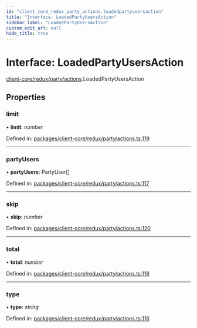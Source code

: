 ```yaml
---
id: "client_core_redux_party_actions.loadedpartyusersaction"
title: "Interface: LoadedPartyUsersAction"
sidebar_label: "LoadedPartyUsersAction"
custom_edit_url: null
hide_title: true
---
```


# Interface: LoadedPartyUsersAction

[client-core/redux/party/actions](../modules/client_core_redux_party_actions.md).LoadedPartyUsersAction

## Properties

### limit

• **limit**: *number*

Defined in: [packages/client-core/redux/party/actions.ts:119](https://github.com/xr3ngine/xr3ngine/blob/9d253dc38/packages/client-core/redux/party/actions.ts#L119)

___

### partyUsers

• **partyUsers**: PartyUser[]

Defined in: [packages/client-core/redux/party/actions.ts:117](https://github.com/xr3ngine/xr3ngine/blob/9d253dc38/packages/client-core/redux/party/actions.ts#L117)

___

### skip

• **skip**: *number*

Defined in: [packages/client-core/redux/party/actions.ts:120](https://github.com/xr3ngine/xr3ngine/blob/9d253dc38/packages/client-core/redux/party/actions.ts#L120)

___

### total

• **total**: *number*

Defined in: [packages/client-core/redux/party/actions.ts:118](https://github.com/xr3ngine/xr3ngine/blob/9d253dc38/packages/client-core/redux/party/actions.ts#L118)

___

### type

• **type**: *string*

Defined in: [packages/client-core/redux/party/actions.ts:116](https://github.com/xr3ngine/xr3ngine/blob/9d253dc38/packages/client-core/redux/party/actions.ts#L116)

